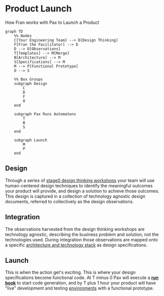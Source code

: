 # Product Launch
How Fran works with Pax to Launch a Product

```mermaid
graph TD
    %% Nodes
    C[Your Engineering Team] --> D[Design Thinking]
    F[Fran the Facilitator] --> D
    D --> O[Observations]
    T[Templates] --> M[Merge]
    B[Architecture] --> M
    S[Specifications] --> M
    M --> P[Functional Prototype]
    O --> S

    %% Box Groups
    subgraph Design
        C
        D
        F
        O
    end

    subgraph Pax Runs Automatons
        T
        B
        S
    end

    subgraph Launch
        M
        P
    end
```

## Design
Through a series of [stage0 design thinking workshops](DESIGN_THINKING.md) your team will use human-centered design techniques to identify the meaningful outcomes your product will provide, and design a solution to achieve those outcomes. This design is captured in a collection of technology agnostic design documents, referred to collectively as the design observations. 

## Integration
The observations harvested from the design thinking workshops are technology agnostic, describing the business problem and solution, not the technologies used. During integration those observations are mapped onto a specific [architecture and technology stack](./ARCHITECTURE.md) as design specifications. 

## Launch
This is when the action get's exciting. This is where your design specifications become functional code. At T minus 0 Pax will execute a [**run book**](https://github.com/agile-learning-institute/stage0_runbook_merge) to start code generation, and by T plus 1 hour your product will have "live" development and testing [environments](./CHANGE.MD) with a functional prototype. 
